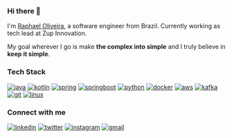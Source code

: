 ### Hi there 👋

I'm [Raphael Oliveira](http://raphaeloliveira.com.br), a software engineer from Brazil.
Currently working as tech lead at Zup Innovation.

My goal wherever I go is make **the complex into simple** and I truly believe in **keep it simple**.


### Tech Stack

[![java](https://img.shields.io/badge/Java-ED8B00?style=flat-square&logo=java&logoColor=white)](https://www.java.com/)
[![kotlin](https://img.shields.io/badge/Kotlin-0095D5?&style=flat-square&logo=kotlin&logoColor=white)](https://kotlinlang.org/)
[![spring](https://img.shields.io/badge/Spring-6DB33F?style=flat-square&logo=spring&logoColor=white)](https://spring.io/)
[![springboot](https://img.shields.io/badge/Spring_Boot-F2F4F9?style=flat-square&logo=spring-boot)](https://spring.io/projects/spring-boot)
[![python](https://img.shields.io/badge/Python-FFD43B?style=flat-square&logo=python&logoColor=blue)](https://www.python.org/)
[![docker](https://img.shields.io/badge/Docker-2CA5E0?style=flat-square&logo=docker&logoColor=white)](https://www.docker.com/)
[![aws](https://img.shields.io/badge/Amazon_AWS-FF9900?style=flat-square&logo=amazonaws&logoColor=white)](https://aws.amazon.com/)
[![kafka](https://img.shields.io/badge/Apache_Kafka-231F20?style=flat-square&logo=apache-kafka&logoColor=white)](https://kafka.apache.org/)
[![git](https://img.shields.io/badge/GIT-E44C30?style=flat-square&logo=git&logoColor=white)](https://git-scm.com/)
[![linux](https://img.shields.io/badge/Linux-FCC624?style=flat-square&logo=linux&logoColor=black)](https://www.linux.org/)


### Connect with me

[![linkedin](https://img.shields.io/badge/LinkedIn-0077B5?style=flat-square&logo=linkedin&logoColor=white)](https://www.linkedin.com/in/raphaelbh/)
[![twitter](https://img.shields.io/badge/Twitter-1DA1F2?style=flat-square&logo=twitter&logoColor=white)](https://twitter.com/raphaelbh)
[![instagram](https://img.shields.io/badge/Instagram-E4405F?style=flat-square&logo=instagram&logoColor=white)](https://www.instagram.com/raphael.bh/)
[![gmail](https://img.shields.io/badge/Gmail-D14836?style=flat-square&logo=gmail&logoColor=white)](mailto:raphaeldias.ti@gmail.com)


<!--
**raphaelbh/raphaelbh** is a ✨ _special_ ✨ repository because its `README.md` (this file) appears on your GitHub profile.

Here are some ideas to get you started:

- 🔭 I’m currently working on ...
- 🌱 I’m currently learning ...
- 👯 I’m looking to collaborate on ...
- 🤔 I’m looking for help with ...
- 💬 Ask me about ...
- 📫 How to reach me: ...
- 😄 Pronouns: ...
- ⚡ Fun fact: ...
-->
